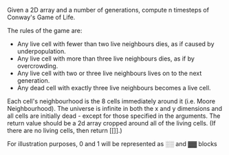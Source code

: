 Given a 2D array and a number of generations, compute n timesteps of Conway's Game of Life.

The rules of the game are:

* Any live cell with fewer than two live neighbours dies, as if caused by underpopulation.
* Any live cell with more than three live neighbours dies, as if by overcrowding.
* Any live cell with two or three live neighbours lives on to the next generation.
* Any dead cell with exactly three live neighbours becomes a live cell.

Each cell's neighbourhood is the 8 cells immediately around it (i.e. Moore Neighbourhood).
The universe is infinite in both the x and y dimensions and all cells are initially dead - except for those specified in the arguments.
The return value should be a 2d array cropped around all of the living cells. (If there are no living cells, then return [[]].)

For illustration purposes, 0 and 1 will be represented as ░░ and ▓▓ blocks
